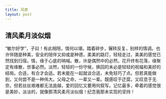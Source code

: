 ```yaml
---
title: 风景
layout: post
---
```

## **清风柔月淡似烟** 

“敏尔好学”，子曰！有此相陪，情何以堪。踏着碎步，辗转反复，别样的情调。也许伴随是种美，安全的陪伴又抑或是种德，柔美的路灯，轻轻走过，美美的感觉已然找到归宿。情，缘于心底的呐喊。散，许是偶然中的必然。花开终有花落，缘聚定有缘散，世事必然。淡然，轻轻的一份守候，换回的未必是轻轻的祝福和美好的结局。合适，有合才会适。若未能在一起就谈合适，未免轻巧了点。但若真能做到，又何尝不是一种伟大。父母之命，一辈又一辈。既感叹于迂腐，又叹息于无奈。但若丝丝艰难都无法逾越，爱的回忆又要用何叙写。记忆最多，牵着的感觉很是美妙，淡淡的，就像那清风柔月淡似烟！纪念我那未实现的坚持！

